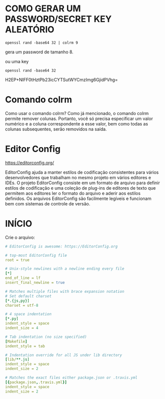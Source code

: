 # COMO GERAR UM PASSWORD/SECRET KEY ALEATÓRIO

```
openssl rand -base64 32 | colrm 9
```

gera um password de tamanho 8.

ou uma key

```
openssl rand -base64 32
```
H2EP+NIFF0tHztPb23icCYTSutWYCmzImg6GjidPVhg=

# Comando colrm

Como usar o comando colrm?
Como já mencionado, o comando colrm permite remover colunas. Portanto, você só precisa especificar um valor numérico e a coluna correspondente a esse valor, bem como todas as colunas subsequentes, serão removidos na saída.

# Editor Config

https://editorconfig.org/

EditorConfig ajuda a manter estilos de codificação consistentes para vários desenvolvedores que trabalham no mesmo projeto em vários editores e IDEs. O projeto EditorConfig consiste em um formato de arquivo para definir estilos de codificação e uma coleção de plug-ins de editores de texto que permitem aos editores ler o formato do arquivo e aderir aos estilos definidos. Os arquivos EditorConfig são facilmente legíveis e funcionam bem com sistemas de controle de versão.

# INÍCIO

Crie o arquivo:

```yml
# EditorConfig is awesome: https://EditorConfig.org

# top-most EditorConfig file
root = true

# Unix-style newlines with a newline ending every file
[*]
end_of_line = lf
insert_final_newline = true

# Matches multiple files with brace expansion notation
# Set default charset
[*.{js,py}]
charset = utf-8

# 4 space indentation
[*.py]
indent_style = space
indent_size = 4

# Tab indentation (no size specified)
[Makefile]
indent_style = tab

# Indentation override for all JS under lib directory
[lib/**.js]
indent_style = space
indent_size = 2

# Matches the exact files either package.json or .travis.yml
[{package.json,.travis.yml}]
indent_style = space
indent_size = 2
```



